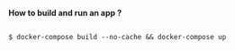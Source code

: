 **How to build and run an app ?**

<code>
$ docker-compose build --no-cache && docker-compose up
</code>
